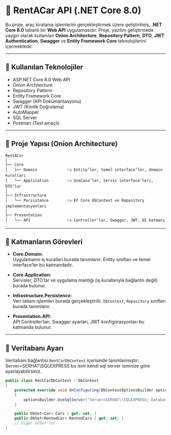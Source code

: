 
# 🚗 RentACar API (.NET Core 8.0)

Bu proje, araç kiralama işlemlerini gerçekleştirmek üzere geliştirilmiş, **.NET Core 8.0** tabanlı bir **Web API** uygulamasıdır. Proje, yazılım geliştirmede yaygın olarak kullanılan **Onion Architecture**, **Repository Pattern**, **DTO**, **JWT Authentication**, **Swagger** ve **Entity Framework Core** teknolojilerini içermektedir.

---

## 🚀 Kullanılan Teknolojiler

- ASP.NET Core 8.0 Web API
- Onion Architecture
- Repository Pattern
- Entity Framework Core
- Swagger (API Dokümantasyonu)
- JWT (Kimlik Doğrulama)
- AutoMapper
- SQL Server
- Postman (Test amaçlı)

---

## 📁 Proje Yapısı (Onion Architecture)

```
RentACar
│
├── Core
│   ├── Domain             👈 Entity’ler, temel interface’ler, domain kuralları
│   └── Application        👈 UseCase’ler, Servis interface’leri, DTO’lar
│
├── Infrastructure
│   └── Persistence        👈 EF Core DbContext ve Repository implementasyonları
│
├── Presentation
│   └── API                👈 Controller’lar, Swagger, JWT, UI katmanı
```

---

## 🧩 Katmanların Görevleri

- **Core.Domain:**  
  Uygulamanın iş kuralları burada tanımlanır. Entity sınıfları ve temel interface’ler bu katmandadır.

- **Core.Application:**  
  Servisler, DTO’lar ve uygulama mantığı (iş kurallarıyla bağlantılı değil) burada bulunur.

- **Infrastructure.Persistence:**  
  Veri tabanı işlemleri burada gerçekleştirilir. `DbContext`, `Repository` sınıfları burada tanımlanır.

- **Presentation.API:**  
  API Controller’ları, Swagger ayarları, JWT konfigürasyonları bu katmanda bulunur.

---

## 💾 Veritabanı Ayarı

Veritabanı bağlantısı `RentCarDbContext` içerisinde tanımlanmıştır:
Server=SERHAT\\SQLEXPRESS bu ismi kendi sql server isminize göre ayarlayabilirsiniz.
```csharp
public class RentCarDbContext : DbContext
{
    protected override void OnConfiguring(DbContextOptionsBuilder optionsBuilder)
    {
        optionsBuilder.UseSqlServer("Server=SERHAT\\SQLEXPRESS; Database=RentedCarDb; Trusted_Connection=True; TrustServerCertificate=True;");
    }

    public DbSet<Car> Cars { get; set; }
    public DbSet<RentedCar> RentedCars { get; set; }
    // Diğer DbSet'ler
}
```
